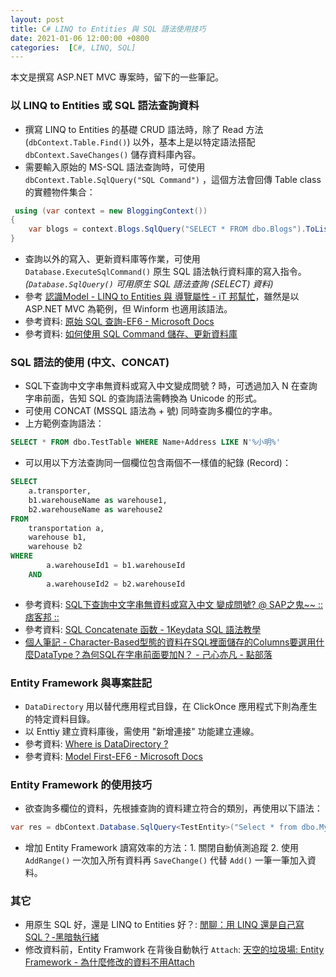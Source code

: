 ```yaml
---
layout: post
title: C# LINQ to Entities 與 SQL 語法使用技巧
date: 2021-01-06 12:00:00 +0800
categories:  [C#, LINQ, SQL]
--- 
```


本文是撰寫 ASP.NET MVC 專案時，留下的一些筆記。

### 以 LINQ to Entities 或 SQL 語法查詢資料 

- 撰寫 LINQ to Entities 的基礎 CRUD 語法時，除了 Read 方法 (`dbContext.Table.Find()`) 以外，基本上是以特定語法搭配 `dbContext.SaveChanges()` 儲存資料庫內容。
- 需要輸入原始的 MS-SQL 語法查詢時，可使用 `dbContext.Table.SqlQuery("SQL Command")` ，這個方法會回傳 Table class 的實體物件集合：

``` csharp
 using (var context = new BloggingContext())
{
    var blogs = context.Blogs.SqlQuery("SELECT * FROM dbo.Blogs").ToList();
}
```

- 查詢以外的寫入、更新資料庫等作業，可使用`Database.ExecuteSqlCommand()` 原生 SQL 語法執行資料庫的寫入指令。*(`Database.SqlQuery()` 可用原生 SQL 語法查詢 (SELECT) 資料)*
- 參考 [認識Model - LINQ to Entities 與 導覽屬性 - iT 邦幫忙](https://ithelp.ithome.com.tw/articles/10161589)，雖然是以 ASP.NET MVC 為範例，但 Winform 也適用該語法。
- 參考資料: [原始 SQL 查詢-EF6 - Microsoft Docs](https://docs.microsoft.com/zh-tw/ef/ef6/querying/raw-sql)
- 參考資料: [如何使用 SQL Command 儲存、更新資料庫](https://docs.microsoft.com/zh-tw/ef/ef6/saving/transactions)

### SQL 語法的使用 (中文、CONCAT)

- SQL下查詢中文字串無資料或寫入中文變成問號 ? 時，可透過加入 N 在查詢字串前面，告知 SQL 的查詢語法需轉換為 Unicode 的形式。
- 可使用 CONCAT (MSSQL 語法為 + 號) 同時查詢多欄位的字串。
- 上方範例查詢語法： 
``` sql
SELECT * FROM dbo.TestTable WHERE Name+Address LIKE N'%小明%'
```

- 可以用以下方法查詢同一個欄位包含兩個不一樣值的紀錄 (Record)：

``` sql
SELECT
    a.transporter,
    b1.warehouseName as warehouse1,
    b2.warehouseName as warehouse2
FROM
    transportation a,
    warehouse b1,
    warehouse b2
WHERE
        a.warehouseId1 = b1.warehouseId
    AND
        a.warehouseId2 = b2.warehouseId
```


- 參考資料: [SQL下查詢中文字串無資料或寫入中文 變成問號? @ SAP之鬼~~ :: 痞客邦 ::](https://saperp.pixnet.net/blog/post/4078081)
- 參考資料: [SQL Concatenate 函数 - 1Keydata SQL 語法教學](https://www.1keydata.com/tw/sql/sql-concatenate.html)
- [個人筆記 - Character-Based型態的資料在SQL裡面儲存的Columns要選用什麼DataType？為何SQL在字串前面要加N？ - 己心亦凡 - 點部落](https://dotblogs.com.tw/eason/2011/05/25/26116)

### Entity Framework 與專案註記

- `DataDirectory` 用以替代應用程式目錄，在 ClickOnce 應用程式下則為產生的特定資料目錄。
- 以 Enttiy 建立資料庫後，需使用 "新增連接" 功能建立連線。
- 參考資料: [Where is DataDirectory ?](https://social.msdn.microsoft.com/Forums/sqlserver/en-US/dc31ea59-5718-49b6-9f1f-7039da425296/where-is-datadirectory-?forum=sqlce)
- 參考資料: [Model First-EF6 - Microsoft Docs](https://docs.microsoft.com/zh-tw/ef/ef6/modeling/designer/workflows/model-first)

### Entity Framework 的使用技巧

- 欲查詢多欄位的資料，先根據查詢的資料建立符合的類別，再使用以下語法：
``` csharp
var res = dbContext.Database.SqlQuery<TestEntity>("Select * from dbo.MyView").ToList();
```
- 增加 Entity Framework 讀寫效率的方法：1. 關閉自動偵測追蹤 2. 使用 `AddRange()` 一次加入所有資料再 `SaveChange()` 代替 `Add()` 一筆一筆加入資料。 

### 其它

- 用原生 SQL 好，還是 LINQ to Entities 好？: [閒聊：用 LINQ 還是自己寫 SQL？-黑暗執行緒](https://blog.darkthread.net/blog/linq-or-direct-sql/)
- 修改資料前，Entity Framwork 在背後自動執行 `Attach`: [天空的垃圾場: Entity Framework - 為什麼修改的資料不用Attach](http://blog.sanc.idv.tw/2014/08/entity-framework-attach.html)